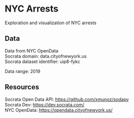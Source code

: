# NYC Arrests

Exploration and visualization of NYC arrests

## Data

Data from NYC OpenData  
Socrata domain: data.cityofnewyork.us  
Socrata dataset identifier: uip8-fykc  
  
Data range: 2019

## Resources

Socrata Open Data API: https://github.com/xmunoz/sodapy  
Socrata Dev: https://dev.socrata.com/  
NYC OpenData: https://opendata.cityofnewyork.us/  

